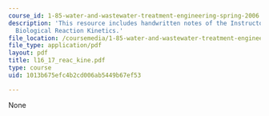```yaml
---
course_id: 1-85-water-and-wastewater-treatment-engineering-spring-2006
description: 'This resource includes handwritten notes of the Instructor on the topic:
  Biological Reaction Kinetics.'
file_location: /coursemedia/1-85-water-and-wastewater-treatment-engineering-spring-2006/1013b675efc4b2cd006ab5449b67ef53_l16_17_reac_kine.pdf
file_type: application/pdf
layout: pdf
title: l16_17_reac_kine.pdf
type: course
uid: 1013b675efc4b2cd006ab5449b67ef53

---
```

None